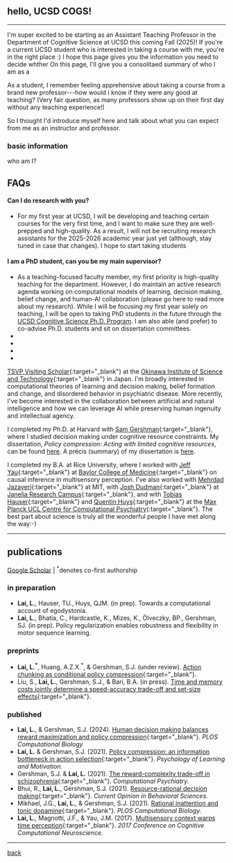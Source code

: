 ## hello, UCSD COGS! 
***
I'm super excited to be starting as an Assistant Teaching Professor in the Department of Cognitive Science at UCSD this coming Fall (2025)! If you're a current UCSD student who is interested in taking a course with me, you're in the right place :) I hope this page gives you the information you need to decide whther On this page, I'll give you a consolitaed summary of who I am as a 

As a student, I remember feeling apprehensive about taking a course from a brand new professor---how would I know if they were any good at teaching? (Very fair question, as many professors show up on their first day without any teaching experience!) 

So I thought I'd introduce myself here and talk about what you can expect from me as an instructor and professor.

### basic information
who am I?

## FAQs
#### Can I do research with you?
- For my first year at UCSD, I will be developing and teaching certain courses for the very first time, and I want to make sure they are well-prepped and high-quality. As a result, I will not be recruiting research assistants for the 2025-2026 academic year just yet (although, stay tuned in case that changes). I hope to start taking students
#### I am a PhD student, can you be my main supervisor?
- As a teaching-focused faculty member, my first priority is high-quality teaching for the department. However, I do maintain an active research agenda working on computational models of learning, decision making, belief change, and human-AI collaboration (please go here to read more about my research). While I will be focusing my first year solely on teaching, I will be open to taking PhD students in the future through the [UCSD Cognitive Science Ph.D. Program](https://cogsci.ucsd.edu/graduates/phd-program/index.html). I am also able (and prefer) to co-advise Ph.D. students and sit on dissertation committees. 
- 
-   
- 
- 
[TSVP Visiting Scholar](https://groups.oist.jp/tsvp){:target="_blank"} at the [Okinawa Institute of Science and Technology](https://oist.jp){:target="_blank"} in Japan. I'm broadly interested in computational theories of learning and decision making, belief formation and change, and disordered behavior in psychiatric disease. More recently, I've become interested in the collaboration between artificial and natural intelligence and how we can leverage AI while preserving human ingenuity and intellectual agency.

I completed my Ph.D. at Harvard with [Sam Gershman](http://gershmanlab.com/index.html){:target="_blank"}, where I studied decision making under cognitive resource constraints. My dissertation, _Policy compression: Acting with limited cognitive resources_, can be found <a href="https://dash.harvard.edu/handle/1/37378979" target="_blank">here</a>. A précis (summary) of my dissertation is <a href="https://lucylai.com/files/lai_precis.pdf" target="_blank">here</a>.

I completed my B.A. at Rice University, where I worked with [Jeff Yau](http://yaulab.com/){:target="_blank"} at [Baylor College of Medicine](http://www.bcm.edu/){:target="_blank"} on causal inference in multisensory perception. I've also worked with [Mehrdad Jazayeri](https://mcgovern.mit.edu/principal-investigators/mehrdad-jazayeri){:target="_blank"} at MIT, with [Josh Dudman](https://www.dudmanlab.org){:target="_blank"} at [Janelia Research Campus](https://www.janelia.org){:target="_blank"}, and with [Tobias Hauser](https://devcompsy.org/){:target="_blank"} and [Quentin Huys](https://acplab.org/){:target="_blank"} at the [Max Planck UCL Centre for Computational Psychiatry](https://www.mps-ucl-centre.mpg.de/){:target="_blank"}. The best part about science is truly all the wonderful people I have met along the way:-)

***
## publications
[Google Scholar](https://scholar.google.com/citations?user=TEpclyYAAAAJ&hl=en) | <sup>*</sup>denotes co-first authorship

### in preparation
- **Lai, L.**, Hauser, TU., Huys, QJM. (in prep). Towards a computational account of egodystonia.
- **Lai, L.**, Bhatia, C., Hardcastle, K., Mizes, K., Ölveczky, BP., Gershman, SJ. (in prep). Policy regularization enables robustness and flexibility in motor sequence learning.

### preprints 
- **Lai, L.<sup>*</sup>**, Huang, A.Z.X.<sup>*</sup>, & Gershman, S.J. (under review). [Action chunking as conditional policy compression](https://psyarxiv.com/z8yrv){:target="_blank"}.
- Liu, S., **Lai, L.**, Gershman, S.J., & Bari, B.A. (in press). [Time and memory costs jointly determine a speed-accuracy trade-off and set-size effects](./pubs/liu2025.pdf){:target="_blank"}.
  
### published
- **Lai, L.**, & Gershman, S.J. (2024). [Human decision making balances reward maximization and policy compression](./pubs/LaiGershman2024.pdf){:target="_blank"}. _PLOS Computational Biology_
- **Lai, L.** & Gershman, S.J. (2021). [Policy compression: an information bottleneck in action selection](./pubs/LaiGershman2021.pdf){:target="_blank"}. _Psychology of Learning and Motivation._
- Gershman, S.J. & **Lai, L.** (2021). [The reward-complexity trade-off in schizophrenia](./pubs/GershmanLai2021.pdf){:target="_blank"}. _Computational Psychiatry._
- Bhui, R., **Lai, L.**, Gershman, S.J. (2021). [Resource-rational decision making](./pubs/BhuiLaiGershman2021.pdf){:target="_blank"}. _Current Opinion in Behavioral Sciences._
- Mikhael, J.G., **Lai, L.**, & Gershman, S.J. (2021). [Rational inattention and tonic dopamine](./pubs/MikhaelLaiGershman2021.pdf){:target="_blank"}. _PLOS Computational Biology._
- **Lai, L.**, Magnotti, J.F., & Yau, J.M. (2017). [Multisensory context warps time perception](./pubs/LaiMagnottiYau2017.pdf){:target="_blank"}. _2017 Conference on Cognitive Computational Neuroscience._

***
[back](./)
